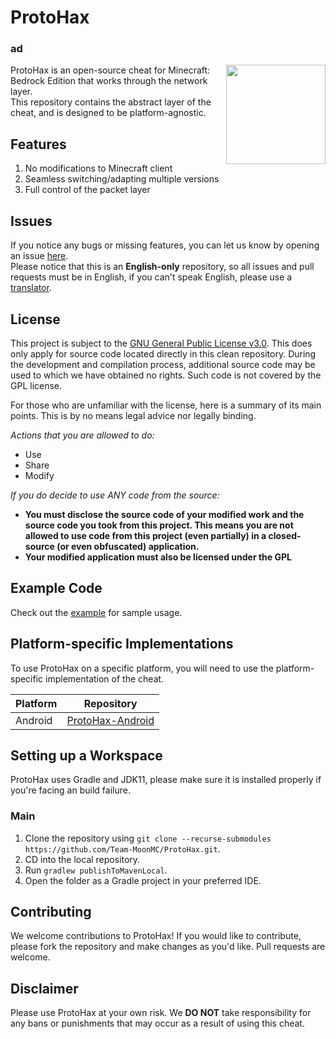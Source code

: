 # ProtoHax

### ad

<img align="right" width="159px" src="https://raw.githubusercontent.com/Team-MoonMC/ProtoHax/stable/icon.png">

ProtoHax is an open-source cheat for Minecraft: Bedrock Edition that works through the network layer.   
This repository contains the abstract layer of the cheat, and is designed to be platform-agnostic.

## Features
1. No modifications to Minecraft client
2. Seamless switching/adapting multiple versions
3. Full control of the packet layer

## Issues
If you notice any bugs or missing features, you can let us know by opening an issue [here](https://github.com/Team-MoonMC/ProtoHax/issues).   
Please notice that this is an **English-only** repository, so all issues and pull requests must be in English, if you can't speak English, please use a [translator](https://translate.google.com/).

## License
This project is subject to the [GNU General Public License v3.0](https://www.gnu.org/licenses/gpl-3.0.en.html). This does only apply for source code located directly in this clean repository. During the development and compilation process, additional source code may be used to which we have obtained no rights. Such code is not covered by the GPL license.

For those who are unfamiliar with the license, here is a summary of its main points. This is by no means legal advice nor legally binding.

*Actions that you are allowed to do:*

- Use
- Share
- Modify

*If you do decide to use ANY code from the source:*

- **You must disclose the source code of your modified work and the source code you took from this project. This means you are not allowed to use code from this project (even partially) in a closed-source (or even obfuscated) application.**
- **Your modified application must also be licensed under the GPL** 

## Example Code
Check out the [example](https://github.com/Team-MoonMC/ProtoHax/tree/neko-ribbon/src/test) for sample usage.

## Platform-specific Implementations

To use ProtoHax on a specific platform, you will need to use the platform-specific implementation of the cheat.   

| Platform | Repository           |
|----------|----------------------|
| Android  | [ProtoHax-Android](https://github.com/Team-MoonMC/ProtoHax-Android) |

## Setting up a Workspace
ProtoHax uses Gradle and JDK11, please make sure it is installed properly if you're facing an build failure.

### Main
1. Clone the repository using `git clone --recurse-submodules https://github.com/Team-MoonMC/ProtoHax.git`. 
2. CD into the local repository.
3. Run `gradlew publishToMavenLocal`.
4. Open the folder as a Gradle project in your preferred IDE.

## Contributing
We welcome contributions to ProtoHax! If you would like to contribute, please fork the repository and make changes as you'd like. Pull requests are welcome.

## Disclaimer
Please use ProtoHax at your own risk. We **DO NOT** take responsibility for any bans or punishments that may occur as a result of using this cheat.
